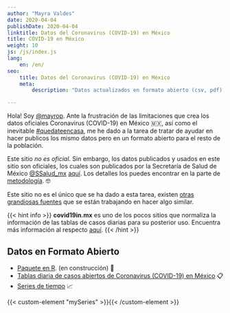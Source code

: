 ```yaml
---
author: "Mayra Valdes"
date: 2020-04-04
publishDate: 2020-04-04
linktitle: Datos del Coronavirus (COVID-19) en México
title: COVID-19 en México
weight: 10
js: /js/index.js
lang:
    en: /en/
seo:
    title: Datos del Coronavirus (COVID-19) en México
    meta:
        description: "Datos actualizados en formato abierto (csv, pdf) sobre los casos positivos, sospechosos, negativos, defunciones de Coronavirus (COVID-19) en México"

---
```


Hola! Soy [@mayrop](https://twitter.com/@mayrop). Ante la frustración de las limitaciones que crea los datos oficiales Coronavirus (COVID-19) en México 🇲🇽, así como el inevitable [#quedateencasa](https://twitter.com/hashtag/QuedateEnCasa), me he dado a la tarea de tratar de ayudar en hacer publicos los mismo datos pero en un formato abierto para el resto de la población.

Este sitio _no es oficial_. Sin embargo, los datos publicados y usados en este sitio son oficiales, los cuales son publicados por la Secretaría de Salud de México [@SSalud_mx](https://twitter.com/@SSalud_mx) [aquí](https://www.gob.mx/salud/documentos/coronavirus-covid-19-comunicado-tecnico-diario-238449). Los detalles los puedes encontrar en la parte de [metodología](/docs/metodologia/). 🤓 

Este sitio no es el único que se ha dado a esta tarea, existen [otras grandiosas fuentes](/docs/acerca/) que se están trabajando en hacer algo similar. 

{{< hint info >}}
**covid19in.mx** es uno de los pocos sitios que normaliza la información de las tablas de casos diarias para su posterior uso. Encuentra más información al respecto [aquí](/docs/datos/tablas-casos/normalizacion/).
{{< /hint >}}

## Datos en Formato Abierto
* [Paquete en R](https://github.com/mayrop/r-covid19in-mx). (en construcción) 🚧
* [Tablas diaria de casos abiertos de Coronavirus (COVID-19) en México](/docs/datos/tablas-casos/) 📋
* [Series de tiempo](/docs/datos/series-de-tiempo/) 📈

{{< custom-element "mySeries" >}}{{< /custom-element >}}